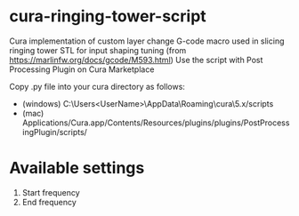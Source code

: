 # cura-ringing-tower-script
Cura implementation of custom layer change G-code macro used in slicing ringing tower STL for input shaping tuning (from https://marlinfw.org/docs/gcode/M593.html)
Use the script with Post Processing Plugin on Cura Marketplace

Copy .py file into your cura directory as follows:
* (windows) C:\Users\<UserName>\AppData\Roaming\cura\5.x/scripts
* (mac) Applications/Cura.app/Contents/Resources/plugins/plugins/PostProcessingPlugin/scripts/

# Available settings
1. Start frequency
2. End frequency
